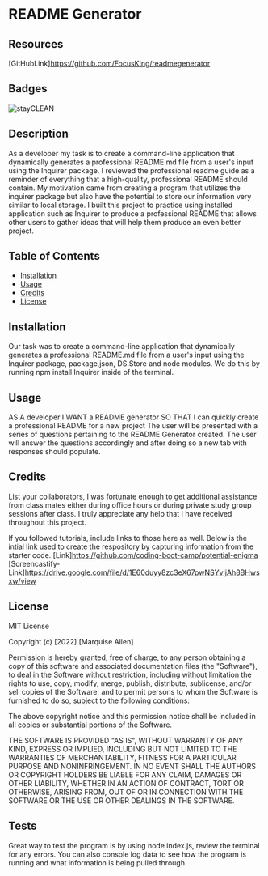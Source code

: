 # README Generator

## Resources 
[GitHubLink]https://github.com/FocusKing/readmegenerator
## Badges
![stayCLEAN](https://img.shields.io/badge/stay-CLEAN-blue)

## Description
As a developer my task is to create a command-line application that dynamically generates a professional README.md file from a user's input using the Inquirer package. I reviewed the professional readme guide as a reminder of everything that a high-quality, professional README should contain.
My motivation came from creating a program that utilizes the inquirer package but also have the potential to store our information very similar to local storage. 
I built this project to practice using installed application such as Inquirer to produce a professional README that allows other users to gather ideas that will help them produce an even better project. 

## Table of Contents 

- [Installation](#installation)
- [Usage](#usage)
- [Credits](#credits)
- [License](#license)

## Installation
Our task was to create a command-line application that dynamically generates a professional README.md file from a user's input using the Inquirer package, package,json, DS.Store and node modules. We do this by running npm install Inquirer inside of the terminal.

## Usage
AS A developer
I WANT a README generator
SO THAT I can quickly create a professional README for a new project
The user will be presented with a series of questions pertaining to the README Generator created. The user will answer the questions accordingly and after doing so a new tab with responses should populate.  

## Credits
List your collaborators, I was fortunate enough to get additional assistance from class mates either during office hours or during private study group sessions after class. I truly appreciate any help that I have received throughout this project.

If you followed tutorials, include links to those here as well. Below is the intial link used to create the respository by capturing information from the starter code.
[Link]https://github.com/coding-boot-camp/potential-enigma
[Screencastify-Link]https://drive.google.com/file/d/1E60duyy8zc3eX67pwNSYvIjAh8BHwsxw/view


## License
MIT License

Copyright (c) [2022] [Marquise Allen]

Permission is hereby granted, free of charge, to any person obtaining a copy
of this software and associated documentation files (the "Software"), to deal
in the Software without restriction, including without limitation the rights
to use, copy, modify, merge, publish, distribute, sublicense, and/or sell
copies of the Software, and to permit persons to whom the Software is
furnished to do so, subject to the following conditions:

The above copyright notice and this permission notice shall be included in all
copies or substantial portions of the Software.

THE SOFTWARE IS PROVIDED "AS IS", WITHOUT WARRANTY OF ANY KIND, EXPRESS OR
IMPLIED, INCLUDING BUT NOT LIMITED TO THE WARRANTIES OF MERCHANTABILITY,
FITNESS FOR A PARTICULAR PURPOSE AND NONINFRINGEMENT. IN NO EVENT SHALL THE
AUTHORS OR COPYRIGHT HOLDERS BE LIABLE FOR ANY CLAIM, DAMAGES OR OTHER
LIABILITY, WHETHER IN AN ACTION OF CONTRACT, TORT OR OTHERWISE, ARISING FROM,
OUT OF OR IN CONNECTION WITH THE SOFTWARE OR THE USE OR OTHER DEALINGS IN THE
SOFTWARE.

## Tests
Great way to test the program is by using node index.js, review the terminal for any errors. You can also console log data to see how the program is running and what information is being pulled through. 